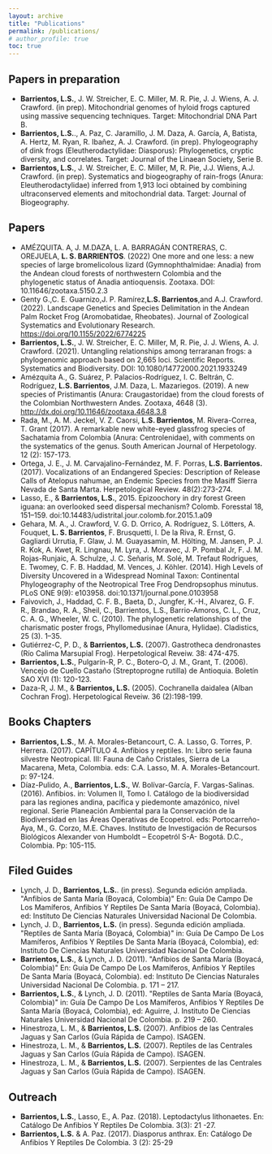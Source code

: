 ```yaml
---
layout: archive
title: "Publications"
permalink: /publications/
# author_profile: true
toc: true
---
```



## Papers in preparation


- **Barrientos, L.S.**, J. W. Streicher, E. C. Miller, M. R. Pie, J. J. Wiens, A. J. Crawford. (in prep). Mitochondrial genomes of hyloid frogs captured using massive sequencing techniques. Target: Mitochondrial DNA Part B.
- **Barrientos, L.S.**., A. Paz, C. Jaramillo, J. M. Daza, A. García, A, Batista, A. Hertz, M. Ryan, R. Ibañez, A. J. Crawford. (in prep). Phylogeography of dink frogs (Eleutherodactylidae: Diasporus): Phylogenetics, cryptic diversity, and correlates. Target: Journal of the Linaean Society, Serie B.
- **Barrientos, L.S.**, J. W. Streicher, E. C. Miller, M, R. Pie, J.J. Wiens, A.J. Crawford. (in prep). Systematics and biogeography of rain-frogs (Anura: Eleutherodactylidae) inferred from 1,913 loci obtained by combining ultraconserved elements and mitochondrial data. Target: Journal of Biogeography.

## Papers
- AMÉZQUITA. A, J. M.DAZA, L. A. BARRAGÁN CONTRERAS, C. OREJUELA, **L. S. BARRIENTOS**. (2022) One more and one less: a new species of large bromelicolous lizard (Gymnophthalmidae: Anadia) from the Andean cloud forests of northwestern Colombia and the phylogenetic status of Anadia antioquensis. Zootaxa. DOI: 10.11646/zootaxa.5150.2.3 
- Genty G.,C. E. Guarnizo,J. P. Ramírez,**L.S. Barrientos**,and A.J. Crawford. (2022). Landscape Genetics and Species Delimitation in the Andean Palm Rocket Frog (Aromobatidae, Rheobates). Journal of Zoological Systematics and Evolutionary Research. https://doi.org/10.1155/2022/6774225
- **Barrientos, L.S.**, J. W. Streicher, E. C. Miller, M, R. Pie, J. J. Wiens, A. J. Crawford. (2021). Untangling relationships among terraranan frogs: a phylogenomic approach based on 2,665 loci. Scientific Reports.  Systematics and Biodiversity. DOI: 10.1080/14772000.2021.1933249
- Amézquita A., G. Suárez, P. Palacios-Rodríguez, I. C. Beltrán, C. Rodríguez, **L.S. Barrientos**, J.M. Daza, L. Mazariegos. (2019). A new species of Pristimantis (Anura: Craugastoridae) from the cloud forests of the Colombian Northwestern Andes. Zootaxa,  4648 (3). http://dx.doi.org/10.11646/zootaxa.4648.3.8
- Rada, M., A. M. Jeckel, V. Z. Caorsi, **L.S. Barrientos**, M. Rivera-Correa, T. Grant (2017). A remarkable new white-eyed glassfrog species of Sachatamia from Colombia (Anura: Centrolenidae), with comments on the systematics of the genus. South American Journal of Herpetology. 12 (2): 157-173.
- Ortega, J. E., J. M. Carvajalino-Fernández, M. F. Porras, **L.S. Barrientos.** (2017). Vocalizations of an Endangered Species: Description of Release Calls of Atelopus nahumae, an Endemic Species from the Masiff Sierra Nevada de Santa Marta. Herpetological Review. 48(2):273-274.
- Lasso, E., & **Barrientos, L.S.**, 2015. Epizoochory in dry forest Green iguana: an overlooked seed dispersal mechanism? Colomb. Foresstal 18, 151–159. doi:10.14483/udistrital.jour.colomb.for.2015.1.a09
- Gehara, M. A., J. Crawford, V. G. D. Orrico, A. Rodríguez, S. Lötters, A. Fouquet, **L. S. Barrientos**, F. Brusquetti, I. De la Riva, R. Ernst, G. Gagliardi Urrutia, F. Glaw, J. M. Guayasamin, M. Hölting, M. Jansen, P. J. R. Kok, A. Kwet, R. Lingnau, M. Lyra, J. Moravec, J. P. Pombal Jr, F. J. M. Rojas-Runjaic, A. Schulze, J. C. Señaris, M. Solé, M. Trefaut Rodrigues, E. Twomey, C. F. B. Haddad, M. Vences, J. Köhler. (2014). High Levels of Diversity Uncovered in a Widespread Nominal Taxon: Continental Phylogeography of the Neotropical Tree Frog Dendropsophus minutus. PLoS ONE 9(9): e103958. doi:10.1371/journal.pone.0103958
- Faivovich, J., Haddad, C. F. B., Baeta, D., Jungfer, K.-H., Alvarez, G. F. R., Brandao, R. A., Sheil, C., Barrientos, L.S., Barrio-Amoros, C. L., Cruz, C. A. G., Wheeler, W. C. (2010). The phylogenetic relationships of the charismatic poster frogs, Phyllomedusinae (Anura, Hylidae). Cladistics, 25 (3). 1–35.
- Gutiérrez-C, P. D., & **Barrientos, L.S.** (2007). Gastrotheca dendronastes (Río Calima Marsupial Frog). Herpetological Reveiw. 38: 474-475.
- **Barrientos, L.S.**, Pulgarín-R, P. C., Botero-O, J. M., Grant, T. (2006). Vencejo de Cuello Castaño (Streptoprogne rutilla) de Antioquia. Boletín SAO XVI (1): 120-123.
- Daza-R, J. M., & **Barrientos, L.S.** (2005). Cochranella daidalea (Alban Cochran Frog). Herpetological Reveiw. 36 (2):198-199.

 
## Books Chapters


- **Barrientos, L.S.**, M. A. Morales-Betancourt, C. A. Lasso, G. Torres, P. Herrera. (2017). CAPÍTULO 4. Anfibios y reptiles. In: Libro serie fauna silvestre Neotropical. III: Fauna de Caño Cristales, Sierra de La Macarena, Meta, Colombia. eds: C.A. Lasso, M. A. Morales-Betancourt. p: 97-124.
- Díaz-Pulido, A., **Barrientos, L.S.**, W. Bolívar-García, F. Vargas-Salinas. (2016). Anfibios. in: Volumen II, Tomo I. Catálogo de la biodiversidad para las regiones andina, pacífica y piedemonte amazónico, nivel regional. Serie Planeación Ambiental para la Conservación de la Biodiversidad en las Áreas Operativas de Ecopetrol. eds: Portocarreño-Aya, M., G. Corzo, M.E. Chaves.  Instituto de Investigación de Recursos Biológicos Alexander von Humboldt – Ecopetról S-A- Bogotá. D.C., Colombia. Pp: 105-115.

 
## Filed Guides


- Lynch, J. D., **Barrientos, L.S.**. (in press). Segunda edición ampliada. "Anfibios de Santa María (Boyacá, Colombia)" En: Guía De Campo De Los Mamíferos, Anfibios Y Reptiles De Santa María (Boyacá, Colombia). ed: Instituto De Ciencias Naturales Universidad Nacional De Colombia.
- Lynch, J. D., **Barrientos, L.S.** (in press). Segunda edición ampliada. "Reptiles de Santa María (Boyacá, Colombia)" in: Guía De Campo De Los Mamíferos, Anfibios Y Reptiles De Santa María (Boyacá, Colombia), ed:  Instituto De Ciencias Naturales Universidad Nacional De Colombia.
- **Barrientos, L.S.**, & Lynch, J. D. (2011). "Anfibios de Santa María (Boyacá, Colombia)" En: Guía De Campo De Los Mamíferos, Anfibios Y Reptiles De Santa María (Boyacá, Colombia). ed: Instituto De Ciencias Naturales Universidad Nacional De Colombia. p. 171 – 217.
- **Barrientos, L.S.**, & Lynch, J. D. (2011). "Reptiles de Santa María (Boyacá, Colombia)" in: Guía De Campo De Los Mamíferos, Anfibios Y Reptiles De Santa María (Boyacá, Colombia), ed: Aguirre, J. Instituto De Ciencias Naturales Universidad Nacional De Colombia. p. 219 – 260.
- Hinestroza, L. M., & **Barrientos, L.S.** (2007). Anfibios de las Centrales Jaguas y San Carlos (Guía Rápida de Campo). ISAGEN.
- Hinestroza, L. M., & **Barrientos, L.S.** (2007). Reptiles de las Centrales Jaguas y San Carlos (Guía Rápida de Campo). ISAGEN.
- Hinestroza, L. M., & **Barrientos, L.S.** (2007). Serpientes de las Centrales Jaguas y San Carlos (Guía Rápida de Campo). ISAGEN.

 
## Outreach

- **Barrientos, L.S.**, Lasso, E., A. Paz. (2018). Leptodactylus lithonaetes. En: Catálogo De Anfibios Y Reptiles De Colombia. 3(3): 21 -27.
- **Barrientos, L.S.** & A. Paz. (2017). Diasporus anthrax. En: Catálogo De Anfibios Y Reptiles De Colombia. 3 (2): 25-29
